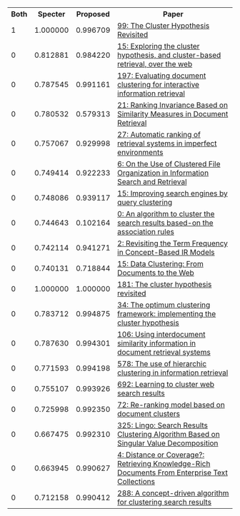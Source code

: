 <html><table><tr>
<th>Both</th>
<th>Specter</th>
<th>Proposed</th>
<th>Paper</th>
</tr>
<tr>
<td>1</td>
<td>1.000000</td>
<td>0.996709</td>
<td><a href="https://www.semanticscholar.org/paper/27191cbb0ceec8fe4d5063ff20e81caba9b62305">99: The Cluster Hypothesis Revisited</a></td>
</tr>
<tr>
<td>0</td>
<td>0.812881</td>
<td>0.984220</td>
<td><a href="https://www.semanticscholar.org/paper/d6b34ba59a0643caef52cf8cdec368e7f941fc7f">15: Exploring the cluster hypothesis, and cluster-based retrieval, over the web</a></td>
</tr>
<tr>
<td>0</td>
<td>0.787545</td>
<td>0.991161</td>
<td><a href="https://www.semanticscholar.org/paper/f1e81fcb3cc3ba5ad88e96dbf067a38b8facf313">197: Evaluating document clustering for interactive information retrieval</a></td>
</tr>
<tr>
<td>0</td>
<td>0.780532</td>
<td>0.579313</td>
<td><a href="https://www.semanticscholar.org/paper/dcbac76f0b7cc40820abe81e58618bb3e0df9ba5">21: Ranking Invariance Based on Similarity Measures in Document Retrieval</a></td>
</tr>
<tr>
<td>0</td>
<td>0.757067</td>
<td>0.929998</td>
<td><a href="https://www.semanticscholar.org/paper/88423c4499554a98eb27a6bf7d9e1ce6923cea1c">27: Automatic ranking of retrieval systems in imperfect environments</a></td>
</tr>
<tr>
<td>0</td>
<td>0.749414</td>
<td>0.922233</td>
<td><a href="https://www.semanticscholar.org/paper/1c12c199528ea5e14ae0adeaf22edd1f86bcb74a">6: On the Use of Clustered File Organization in Information Search and Retrieval</a></td>
</tr>
<tr>
<td>0</td>
<td>0.748086</td>
<td>0.939117</td>
<td><a href="https://www.semanticscholar.org/paper/7a5c9aa48056161f640a212b9630bdb646530085">15: Improving search engines by query clustering</a></td>
</tr>
<tr>
<td>0</td>
<td>0.744643</td>
<td>0.102164</td>
<td><a href="https://www.semanticscholar.org/paper/bb7205577391654bd8a7295888e1f8c80fa2f83b">0: An algorithm to cluster the search results based-on the association rules</a></td>
</tr>
<tr>
<td>0</td>
<td>0.742114</td>
<td>0.941271</td>
<td><a href="https://www.semanticscholar.org/paper/4d449f7a9c41a4157478ce6a2397fea1a0859201">2: Revisiting the Term Frequency in Concept-Based IR Models</a></td>
</tr>
<tr>
<td>0</td>
<td>0.740131</td>
<td>0.718844</td>
<td><a href="https://www.semanticscholar.org/paper/92348e581d86edfc9e2d7029023e57913d204bdd">15: Data Clustering: From Documents to the Web</a></td>
</tr>
<tr>
<td>0</td>
<td>1.000000</td>
<td>1.000000</td>
<td><a href="https://www.semanticscholar.org/paper/25d0a511d39974f03eb8ebfe56e46dcb1633c9e4">181: The cluster hypothesis revisited</a></td>
</tr>
<tr>
<td>0</td>
<td>0.783712</td>
<td>0.994875</td>
<td><a href="https://www.semanticscholar.org/paper/099c0a572aa84961d4bb18935b79ebb5423097da">34: The optimum clustering framework: implementing the cluster hypothesis</a></td>
</tr>
<tr>
<td>0</td>
<td>0.787630</td>
<td>0.994301</td>
<td><a href="https://www.semanticscholar.org/paper/e8c2a7749359341688283f3a5c3e0aa1a8d06577">106: Using interdocument similarity information in document retrieval systems</a></td>
</tr>
<tr>
<td>0</td>
<td>0.771593</td>
<td>0.994198</td>
<td><a href="https://www.semanticscholar.org/paper/86501c6fe13546688f40c7a7546ec6fe06640e71">578: The use of hierarchic clustering in information retrieval</a></td>
</tr>
<tr>
<td>0</td>
<td>0.755107</td>
<td>0.993926</td>
<td><a href="https://www.semanticscholar.org/paper/86697d3a3b461f17a399308ed444b79367345380">692: Learning to cluster web search results</a></td>
</tr>
<tr>
<td>0</td>
<td>0.725998</td>
<td>0.992350</td>
<td><a href="https://www.semanticscholar.org/paper/a37bbf02b9973c5604fa63530445306f0b86e0f0">72: Re-ranking model based on document clusters</a></td>
</tr>
<tr>
<td>0</td>
<td>0.667475</td>
<td>0.992310</td>
<td><a href="https://www.semanticscholar.org/paper/002909da7dd4a3e507401bf02bab5b467248f025">325: Lingo: Search Results Clustering Algorithm Based on Singular Value Decomposition</a></td>
</tr>
<tr>
<td>0</td>
<td>0.663945</td>
<td>0.990627</td>
<td><a href="https://www.semanticscholar.org/paper/d6b066f0e8c26da769a3bccfc33f74d54fb28060">4: Distance or Coverage?: Retrieving Knowledge-Rich Documents From Enterprise Text Collections</a></td>
</tr>
<tr>
<td>0</td>
<td>0.712158</td>
<td>0.990412</td>
<td><a href="https://www.semanticscholar.org/paper/66d3cad60c79244439eee5a78138a24194334d00">288: A concept-driven algorithm for clustering search results</a></td>
</tr>
</table></html>
